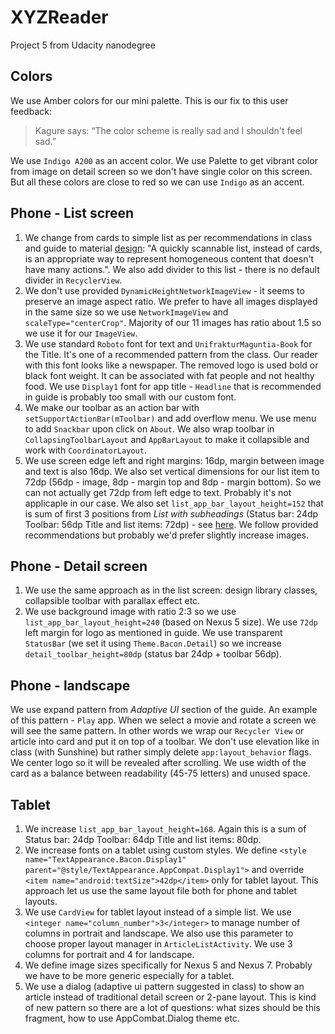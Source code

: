 # XYZReader
Project 5 from Udacity nanodegree

## Colors
We use Amber colors for our mini palette. This is our fix to this user feedback:
> Kagure says: “The color scheme is really sad and I shouldn't feel sad.”

We use `Indigo A200` as an accent color. We use Palette to get vibrant color from image on detail screen so we don't
have single color on this screen. But all these colors are close to red so we can use `Indigo` as an accent.

## Phone - List screen
1. We change from cards to simple list as per recommendations in class and guide to material
[design](https://www.google.com/design/spec/components/cards.html#cards-usage): "A quickly scannable list,
instead of cards, is an appropriate way to represent homogeneous content that doesn't have many actions.".
We also add divider to this list - there is no default divider in `RecyclerView`.
2. We don't use provided `DynamicHeightNetworkImageView` - it seems to preserve an image aspect ratio. We prefer to have
 all images displayed in the same size so we use `NetworkImageView` and `scaleType="centerCrop"`. Majority of our
11 images has ratio about 1.5 so we use it for our `ImageView`.
3. We use standard `Roboto` font for text and `UnifrakturMaguntia-Book` for the Title. It's one of a recommended
pattern from the class. Our reader with this font looks like a newspaper. The removed logo is used bold or black font
weight. It can be associated with fat people and not healthy food. We use `Display1` font for app title - `Headline` that
is recommended in guide is probably too small with our custom font.
4. We make our toolbar as an action bar with `setSupportActionBar(mToolbar)` and add overflow menu.
We use menu to add `Snackbar` upon click on `About`. We also wrap toolbar in `CollapsingToolbarLayout` and `AppBarLayout`
to make it collapsible and work with `CoordinatorLayout`.
5. We use screen edge left and right margins: 16dp, margin between image and text is also 16dp. We also set vertical
dimensions for our list item to 72dp (56dp - image, 8dp - margin top and 8dp - margin bottom). So we can not actually get
72dp from left edge to text. Probably it's not applicaple in our case. We also set `list_app_bar_layout_height=152` that is
sum of first 3 positions from *List with subheadings* (Status bar: 24dp Toolbar: 56dp Title and list items: 72dp) - see
[here](https://www.google.com/design/spec/layout/metrics-keylines.html#metrics-keylines-keylines-spacing). We follow provided
recommendations but probably we'd prefer slightly increase images.

## Phone - Detail screen
1. We use the same approach as in the list screen: design library classes, collapsible toolbar with parallax effect etc.
2. We use background image with ratio 2:3 so we use `list_app_bar_layout_height=240` (based on Nexus 5 size). We use `72dp`
left margin for logo as mentioned in guide. We use transparent `StatusBar` (we set it using `Theme.Bacon.Detail`) so we
increase `detail_toolbar_height=80dp` (status bar 24dp + toolbar 56dp).

## Phone - landscape
We use expand pattern from *Adaptive UI* section of the guide. An example of this pattern - `Play` app. When we select a
movie and rotate a screen we will see the same pattern. In other words we wrap our `Recycler View` or article into
 card and put it on top of a toolbar. We don't use elevation like in class (with Sunshine) but rather simply delete
 `app:layout_behavior` flags. We center logo so it will be revealed after scrolling. We use width of the card as a balance
between readability (45-75 letters) and unused space.

## Tablet
1. We increase `list_app_bar_layout_height=168`. Again this is a sum of Status bar: 24dp Toolbar: 64dp
Title and list items: 80dp.
2. We increase fonts on a tablet using custom styles. We define `<style name="TextAppearance.Bacon.Display1"
parent="@style/TextAppearance.AppCompat.Display1">` and override `<item name="android:textSize">42dp</item>`
only for tablet layout. This approach let us use the same layout file both for phone and tablet layouts.
3. We use `CardView` for tablet layout instead of a simple list. We use `<integer name="column_number">3</integer>`
to manage number of columns in portrait and landscape. We also use this parameter to choose proper layout manager in
`ArticleListActivity`. We use 3 columns for portrait and 4 for landscape.
4. We define image sizes specifically for Nexus 5 and Nexus 7. Probably we have to be more generic especially for a tablet.
5. We use a dialog (adaptive ui pattern suggested in class) to show an article instead of traditional detail screen
or 2-pane layout. This is kind of new pattern so there are a lot of questions: what sizes should be this fragment,
how to use AppCombat.Dialog theme etc.



